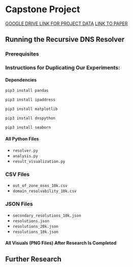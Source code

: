 
# Capstone Project

[GOOGLE DRIVE LINK FOR PROJECT DATA](https://drive.google.com/drive/folders/1RQK7osadHCDTjQSZ3uq-o2Xk6wLZ62-J?usp=drive_link)
[LINK TO PAPER](https://drive.google.com/drive/folders/1RQK7osadHCDTjQSZ3uq-o2Xk6wLZ62-J?usp=drive_link)

## Running the Recursive DNS Resolver

### Prerequisites

### Instructions for Duplicating Our Experiments:

#### Dependencies
```bash
pip3 install pandas
```
```bash
pip3 install ipaddress
```
```bash
pip3 install matplotlib
```
```bash
pip3 install dnspython
```
```bash
pip3 install seaborn
```

#### All Python Files
* `resolver.py`
* `analysis.py`
* `result_visualization.py`

### CSV Files
* `out_of_zone_nses_10k.csv`
* `domain_resolvability_10k.csv`

### JSON Files
* `secondary_resolutions_10k.json`
* `resolutions.json`
* `resolutions_20k.json`
* `resolutions_10k.json`

  

#### All Visuals (PNG Files) After Research Is Completed


## Further Research



 
